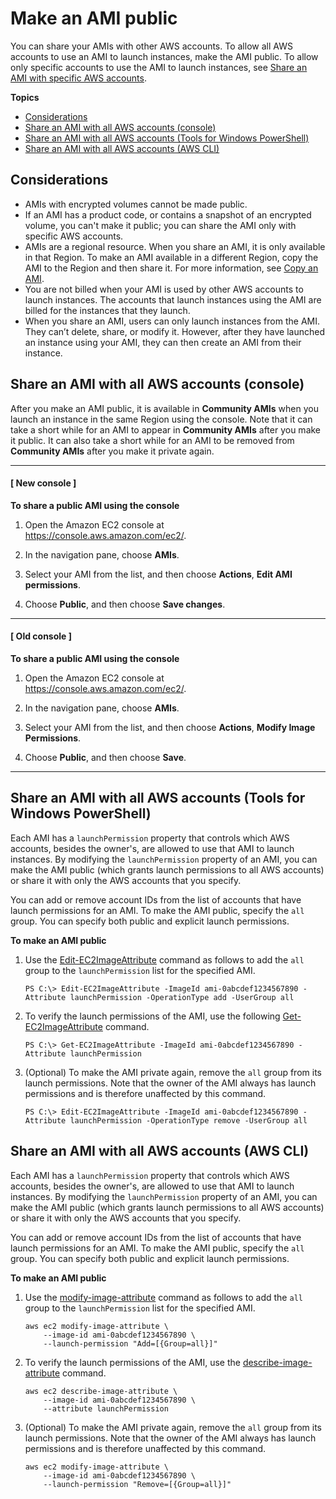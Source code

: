 # Make an AMI public<a name="sharingamis-intro"></a>

You can share your AMIs with other AWS accounts\. To allow all AWS accounts to use an AMI to launch instances, make the AMI public\. To allow only specific accounts to use the AMI to launch instances, see [Share an AMI with specific AWS accounts](sharingamis-explicit.md)\.

**Topics**
+ [Considerations](#considerations-for-sharing-public-AMIs)
+ [Share an AMI with all AWS accounts \(console\)](#sharingamis-intro-console)
+ [Share an AMI with all AWS accounts \(Tools for Windows PowerShell\)](#sharingamis-powershell)
+ [Share an AMI with all AWS accounts \(AWS CLI\)](#sharingamis-cli)

## Considerations<a name="considerations-for-sharing-public-AMIs"></a>
+ AMIs with encrypted volumes cannot be made public\.
+ If an AMI has a product code, or contains a snapshot of an encrypted volume, you can't make it public; you can share the AMI only with specific AWS accounts\.
+ AMIs are a regional resource\. When you share an AMI, it is only available in that Region\. To make an AMI available in a different Region, copy the AMI to the Region and then share it\. For more information, see [Copy an AMI](CopyingAMIs.md)\.
+ You are not billed when your AMI is used by other AWS accounts to launch instances\. The accounts that launch instances using the AMI are billed for the instances that they launch\. 
+ When you share an AMI, users can only launch instances from the AMI\. They can’t delete, share, or modify it\. However, after they have launched an instance using your AMI, they can then create an AMI from their instance\.

## Share an AMI with all AWS accounts \(console\)<a name="sharingamis-intro-console"></a>

After you make an AMI public, it is available in **Community AMIs** when you launch an instance in the same Region using the console\. Note that it can take a short while for an AMI to appear in **Community AMIs** after you make it public\. It can also take a short while for an AMI to be removed from **Community AMIs** after you make it private again\.

------
#### [ New console ]

**To share a public AMI using the console**

1. Open the Amazon EC2 console at [https://console\.aws\.amazon\.com/ec2/](https://console.aws.amazon.com/ec2/)\.

1. In the navigation pane, choose **AMIs**\.

1. Select your AMI from the list, and then choose **Actions**, **Edit AMI permissions**\.

1. Choose **Public**, and then choose **Save changes**\.

------
#### [ Old console ]

**To share a public AMI using the console**

1. Open the Amazon EC2 console at [https://console\.aws\.amazon\.com/ec2/](https://console.aws.amazon.com/ec2/)\.

1. In the navigation pane, choose **AMIs**\.

1. Select your AMI from the list, and then choose **Actions**, **Modify Image Permissions**\.

1. Choose **Public**, and then choose **Save**\.

------

## Share an AMI with all AWS accounts \(Tools for Windows PowerShell\)<a name="sharingamis-powershell"></a>

Each AMI has a `launchPermission` property that controls which AWS accounts, besides the owner's, are allowed to use that AMI to launch instances\. By modifying the `launchPermission` property of an AMI, you can make the AMI public \(which grants launch permissions to all AWS accounts\) or share it with only the AWS accounts that you specify\.

You can add or remove account IDs from the list of accounts that have launch permissions for an AMI\. To make the AMI public, specify the `all` group\. You can specify both public and explicit launch permissions\.

**To make an AMI public**

1. Use the [Edit\-EC2ImageAttribute](https://docs.aws.amazon.com/powershell/latest/reference/items/Edit-EC2ImageAttribute.html) command as follows to add the `all` group to the `launchPermission` list for the specified AMI\.

   ```
   PS C:\> Edit-EC2ImageAttribute -ImageId ami-0abcdef1234567890 -Attribute launchPermission -OperationType add -UserGroup all
   ```

1. To verify the launch permissions of the AMI, use the following [Get\-EC2ImageAttribute](https://docs.aws.amazon.com/powershell/latest/reference/items/Get-EC2ImageAttribute.html) command\.

   ```
   PS C:\> Get-EC2ImageAttribute -ImageId ami-0abcdef1234567890 -Attribute launchPermission
   ```

1. \(Optional\) To make the AMI private again, remove the `all` group from its launch permissions\. Note that the owner of the AMI always has launch permissions and is therefore unaffected by this command\.

   ```
   PS C:\> Edit-EC2ImageAttribute -ImageId ami-0abcdef1234567890 -Attribute launchPermission -OperationType remove -UserGroup all
   ```

## Share an AMI with all AWS accounts \(AWS CLI\)<a name="sharingamis-cli"></a>

Each AMI has a `launchPermission` property that controls which AWS accounts, besides the owner's, are allowed to use that AMI to launch instances\. By modifying the `launchPermission` property of an AMI, you can make the AMI public \(which grants launch permissions to all AWS accounts\) or share it with only the AWS accounts that you specify\.

You can add or remove account IDs from the list of accounts that have launch permissions for an AMI\. To make the AMI public, specify the `all` group\. You can specify both public and explicit launch permissions\.

**To make an AMI public**

1. Use the [modify\-image\-attribute](https://docs.aws.amazon.com/cli/latest/reference/ec2/modify-image-attribute.html) command as follows to add the `all` group to the `launchPermission` list for the specified AMI\.

   ```
   aws ec2 modify-image-attribute \
       --image-id ami-0abcdef1234567890 \
       --launch-permission "Add=[{Group=all}]"
   ```

1. To verify the launch permissions of the AMI, use the [describe\-image\-attribute](https://docs.aws.amazon.com/cli/latest/reference/ec2/describe-image-attribute.html) command\.

   ```
   aws ec2 describe-image-attribute \
       --image-id ami-0abcdef1234567890 \
       --attribute launchPermission
   ```

1. \(Optional\) To make the AMI private again, remove the `all` group from its launch permissions\. Note that the owner of the AMI always has launch permissions and is therefore unaffected by this command\.

   ```
   aws ec2 modify-image-attribute \
       --image-id ami-0abcdef1234567890 \
       --launch-permission "Remove=[{Group=all}]"
   ```